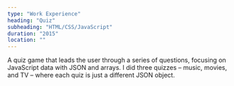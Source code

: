 ```yaml
---
type: "Work Experience"
heading: "Quiz"
subheading: "HTML/CSS/JavaScript"
duration: "2015"
location: ""
---
```


A quiz game that leads the user through a series of questions, focusing on JavaScript data with JSON and arrays. I did three quizzes – music, movies, and TV – where each quiz is just a different JSON object.
